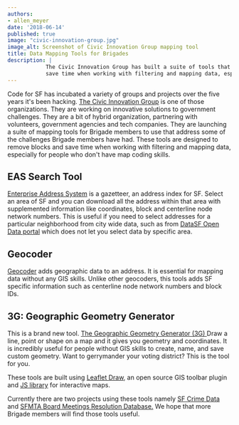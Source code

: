```yaml
---
authors:
- allen_meyer
date: '2018-06-14'
published: true
image: "civic-innovation-group.jpg"
image_alt: Screenshot of Civic Innovation Group mapping tool
title: Data Mapping Tools for Brigades
description: |
            The Civic Innovation Group has built a suite of tools that Brigade members can use to remove roadblacks and
            save time when working with filtering and mapping data, especially for people who don't have map coding skills.
---
```


Code for SF has incubated a variety of groups and projects over the five years it's been hacking. [The Civic Innovation
Group](https://civic.geosphere.io/) is one of those organizations. They are working on innovative solutions to
government challenges. They are a bit of hybrid organization, partnering with volunteers, government agencies and tech
companies. They are launching a suite of mapping tools for Brigade members to use that address some of the challenges
Brigade members have had. These tools are designed to remove blocks and save time when working with filtering and
mapping data, especially for people who don't have map coding skills.

## EAS Search Tool

[Enterprise Address System](https://civic.geosphere.io/tools/eas-search/) is a gazetteer, an address index for SF.
Select an area of SF and you can download all the address within that area with supplemented information like
coordinates, block and centerline node network numbers. This is useful if you need to select addresses for a particular
neighborhood from city wide data, such as from [DataSF Open Data portal](https://datasf.org/opendata/) which does not
let you select data by specific area.

## Geocoder

[Geocoder](https://civic.geosphere.io/tools/sf-geocoder/) adds geographic data to an address. It is essential for
mapping data without any GIS skills. Unlike other geocoders, this tools adds SF specific information such as centerline
node network numbers and block IDs.

## 3G: Geographic Geometry Generator

This is a brand new tool. [The Geographic Geometry Generator (3G) ](https://civic.geosphere.io/tools/geo/) Draw a line,
point or shape on a map and it gives you geometry and coordinates. It is incredibly useful for people without GIS skills
to create, name, and save custom geometry. Want to gerrymander your voting district? This is the tool for you.

These tools are built using [Leaflet Draw,](http://leaflet.github.io/Leaflet.draw/docs/leaflet-draw-latest.html) an open
source GIS toolbar plugin and [JS library](http://leafletjs.com/) for interactive maps.

Currently there are two projects using these tools namely [SF Crime Data](https://sfcrimedata.org/) and [SFMTA Board
Meetings Resolution Database.](https://civic.geosphere.io/maps/sfmta-resolutions/) We hope that more Brigade members
will find those tools useful.
